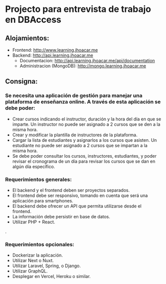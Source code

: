 <h1> Projecto para entrevista de trabajo en DBAccess</h1>

<h2>
    Alojamientos:
</h2>
<ul>
    <li>
        Frontend: <a href="http://www.learning.jhoacar.me">http://www.learning.jhoacar.me</a>
    </li>
    <li>
        Backend: <a href="http://api.learning.jhoacar.me">http://api.learning.jhoacar.me</a>
        <ul>
            <li>
                Documentacion: <a href="http://api.learning.jhoacar.me/api/documentation">http://api.learning.jhoacar.me/api/documentation</a>
            </li>
            <li>
                Administracion (MongoDB): <a href="http://mongo.learning.jhoacar.me">http://mongo.learning.jhoacar.me</a>
            </li>
        </ul>
    </li>
</ul>

<h2> Consigna: </h2>

 <h3>Se necesita una aplicación de gestión para manejar una plataforma de enseñanza online. A través de esta aplicación se debe poder: </h3>

<ul>
    <li>
    Crear cursos indicando el instructor, duración y la hora del día en que se imparte. Un instructor no puede ser asignado a 2 cursos que se den a la misma hora.
    </li>
    <li>
    Crear y modificar la plantilla de instructores de la plataforma.
    </li>
    <li>
    Cargar la lista de estudiantes y asignarlos a los cursos que asisten. Un estudiante no puede ser asignado a 2 cursos que se impartan a la misma hora.
    </li>
    <li>
    Se debe poder consultar los cursos, instructores, estudiantes, y poder revisar el cronograma de un día para revisar los cursos que se dan en algún día específico.
    </li>
</ul>
<h3>
Requerimientos generales:
</h3>
<ul>
    <li>El backend y el frontend deben ser proyectos separados. </li>
    <li>El frontend debe ser responsivo, tomando en cuenta que será una aplicación para smartphones.</li>
    <li>El backend debe ofrecer un API que permita utilizarse desde el frontend.</li>
    <li>La información debe persistir en base de datos.</li>
    <li>Utilizar PHP + React.</li>
</ul>
.

<h3>Requerimientos opcionales:</h3>
<ul>
    <li>Dockerizar la aplicación.</li>
    <li>Utilizar Next o Nuxt.</li>
    <li>Utilizar Laravel, Spring, o Django.</li>
    <li>Utilizar GraphQL.</li>
    <li>Desplegar en Vercel, Heroku o similar.</li>
</ul>
